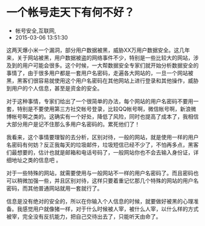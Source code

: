 # 一个帐号走天下有何不好？
- 帐号安全,互联网,
- 2015-03-06 13:51:30



这两天爆小米一个漏洞，部分用户数据被黑，威胁XX万用户数据安全。这几年来，关于网站被黑，用户数据被盗的网络事件不少，特别是一些比较大的网站，涉及到的用户可能会很多。这个时候，一大帮数据安全专家们就开始分析数据安全的事情了，由于很多用户都是一套用户名密码，走遍各大网站的，一旦一个网站被黑，黑客们很容易就使用这个用户名密码在其他网站上进行登录和其他操作，威胁到用户的个人信息，甚至是资金的安全。



对于这种事情，专家们给出了一个很简单的办法，每个网站的用户名密码不要用一套，特别是不要使用第三方社交帐号登录，比较QQ帐号啊，微信帐号啊，新浪微博帐号啊之类的。这确实有一个好处，降低了风险，同时也提高了成本了，我相信大部分用户是记不住那么多用户名密码的。累死他们了！

我看来，这个事情要理智的去分析，区别对待，一般的网站，就是使用一样的用户名密码有何妨？反正我每天的垃圾邮件，垃圾短信已经不少了，不怕再多点，黑客们最想要的，估计也就是邮箱和电话号码了，一般网站你也不会去输入身份证，详细地址之类的信息吧 。

对于一些特殊的网站，就需要使用与一般网站不一样的用户名密码了。而且密码也可以稍微加强一些，并且区别对待，这样只要着重记忆那几个特殊的网站的用户名密码，而其他普通网站就用一套就行了。

信息是没有绝对的安全的，所以在你输入个人信息的时候，就要做好被黑的心理准备。我感觉用户就像猪一样，对于什么时候被人宰，被什么人宰，以什么样的方式被宰，完全没有反抗能力，把自己交待出去了，只能听天由命了。
